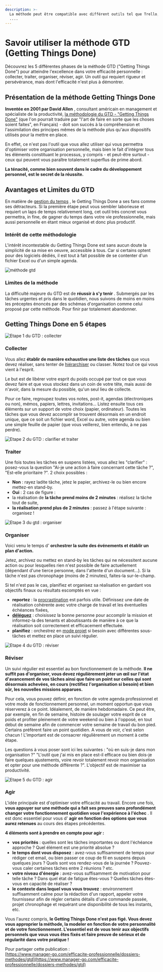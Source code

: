 ```yaml
---
description: >-
  La méthode peut être compatible avec différent outils tel que Trello, Notion
  ....
---
```


# Savoir utiliser la méthode GTD \(Getting Things Done\)

Découvrez les 5 différentes phases de la méthode GTD \("Getting Things Done"\) pour atteindre l'excellence dans votre efficacité personnelle : collecter, traiter, organiser, réviser, agir. Un outil qui requiert rigueur et persévérance, mais dont l'efficacité n'est plus à démontrer.

## Présentation de la méthode Getting Things Done

 **Inventée en 2001 par David Allen** , consultant américain en management et spécialiste de la productivité, [la méthodologie du GTD - "Getting Things Done"](https://amzn.to/2XwkBhj) \(que l'on pourrait traduire par "l'art de faire en sorte que les choses soient faites", en Français\) - doit son succès à la compréhension et l'assimilation des principes mêmes de la méthode plus qu'aux dispositifs utilisés pour la mettre en place.

En effet, ce n'est pas l'outil que vous allez utiliser qui vous permettra d'optimiser votre organisation personnelle, mais bien le fait d'intégrer tous les éléments constituant le processus, y compris - et peut-être surtout - ceux qui peuvent vous paraître totalement superflus de prime abord.

 **La ténacité, comme bien souvent dans le cadre du développement personnel, est le secret de la réussite.**

## Avantages et Limites du GTD

En matière de [gestion du temps](https://www.manager-go.com/efficacite-professionnelle/gestion-du-temps.htm) , le Getting Things Done a ses fans comme ses détracteurs. Si la première étape peut vous sembler laborieuse et requiert un laps de temps relativement long, cet outil très concret vous permettra, in fine, de gagner du temps dans votre vie professionnelle, mais aussi personnelle en étant mieux organisé et donc plus productif.

### Intérêt de cette méthodologie

L'intérêt incontestable du Getting Things Done est sans aucun doute la simplicité de sa mise en oeuvre, accessible à tous. Car si certains optent pour des logiciels dédiés, il est tout à fait possible de se contenter d'un fichier Excel ou d'un simple agenda.

![m&#xE9;thode gtd](https://www.manager-go.com/assets/Uploads/gtd-min.jpg)

### Limites de la méthode

La difficulté majeure du GTD est de **réussir à s'y tenir** . Submergés par les tâches urgentes et pris dans le quotidien, nous suivons de moins en moins les préceptes énoncés par des schémas d'organisation comme celui proposé par cette méthode. Pour finir par totalement abandonner.

## Getting Things Done en 5 étapes

![Etape 1 du GTD : collecter](https://www.manager-go.com/assets/Uploads/collecter-min.jpg)

### Collecter

Vous allez **établir de manière exhaustive une liste des tâches** que vous devez réaliser, sans tenter de [hiérarchiser](https://www.manager-go.com/efficacite-professionnelle/prioriser.htm) ou classer. Notez tout ce qui vous vient à l'esprit.

Le but est de libérer votre esprit du poids occupé par tout ce que vous devez faire et que vous stockez dans un coin de votre tête, mais aussi de n'avoir, dans la mesure du possible, qu'un seul lieu de collecte.

Pour ce faire, regroupez toutes vos notes, post-it, agendas \(électroniques ou non\), mémos, papiers, lettres, invitations... Listez ensuite tous ces éléments sur un support de votre choix \(papier, ordinateur\). Toutes les tâches que vous devez accomplir se trouvent désormais en un endroit unique, que ce soit un fichier word, Excel ou autre, votre agenda ou bien une simple feuille de papier \(que vous veillerez, bien entendu, à ne pas perdre\).

![Etape 2 du GTD : clarifier et traiter](https://www.manager-go.com/assets/Uploads/traiter-min.jpg)

### Traiter

Une fois toutes les tâches en suspens listées, vous allez les "clarifier" : posez-vous la question "Ai-je une action à faire concernant cette tâche ?", "Est-elle prioritaire ?". 2 choix possibles :

*  **Non** : rayez ladite tâche, jetez le papier, archivez-le ou bien encore mettez-en stand-by.
*  **Oui** : 2 cas de figure :
  *  la réalisation de **la tâche prend moins de 2 minutes** : réalisez la tâche tout de suite,
  *  **la réalisation prend plus de 2 minutes** : passez à l'étape suivante : organisez !

![Etape 3 du gtd : organiser](https://www.manager-go.com/assets/Uploads/organiser-min.jpg)

### Organiser

Voici venu le temps d' **orchestrer la suite des événements et établir un plan d'action.**

Jetez, archivez ou mettez en stand-by les tâches qui ne nécessitent aucune action ou pour lesquelles rien n'est possible de faire actuellement \(dépendant d'une tierce personne, dans l'attente d'un document...\). Si la tâche n'est pas chronophage \(moins de 2 minutes\), faites-la sur-le-champ.

Si tel n'est pas le cas, planifiez et organisez sa réalisation en gardant vos objectifs finaux ou résultats escomptés en vue :

*  **reportez** : la [procrastination](https://www.manager-go.com/efficacite-professionnelle/procrastination.htm) est parfois utile. Définissez une date de réalisation cohérente avec votre charge de travail et les éventuelles échéances fixées,
*  [**déléguez**](https://www.manager-go.com/management/deleguer.htm) : choisissez la bonne personne pour accomplir la mission et informez-la des tenants et aboutissants de manière à ce que la réalisation soit correctement et efficacement effectuée.
*  **planifiez**  : orchestrez en [mode projet](https://www.manager-go.com/gestion-de-projet/) si besoin avec différentes sous-tâches et mettez en place un suivi régulier.

![Etape 4 du GTD : r&#xE9;viser](https://www.manager-go.com/assets/Uploads/reviser-min.jpg)

### Réviser

Un suivi régulier est essentiel au bon fonctionnement de la méthode. **Il ne suffit pas d'organiser, vous devez régulièrement jeter un œil sur l'état d'avancement de vos tâches ainsi que faire un point sur celles qui sont désormais achevées, en cours \(rectifiez l'organisation si besoin\) et bien sûr, les nouvelles missions apparues.** 

Pour cela, vous pouvez définir, en fonction de votre agenda professionnel et votre mode de fonctionnement personnel, un moment opportun que vous réserverez à ce point. Idéalement, de manière hebdomadaire. Ce peut être, par exemple, en fin de semaine, histoire de soulager votre esprit de ce poids et profiter pleinement de votre weekend ou bien à l'opposé, en tout début de semaine afin de commencer votre semaine de travail du bon pied. Certains préfèrent faire un point quotidien. A vous de voir, c'est selon chacun ! L'important est de consacrer régulièrement un moment à cette étape.

Les questions à vous poser sont ici les suivantes : "où en suis-je dans mon organisation ?" "L'outil que j'ai mis en place est-il efficace ou bien dois-je faire quelques ajustements, voire revoir totalement revoir mon organisation et opter pour une méthode différente ?". L'objectif est de maximiser sa productivité.

![Etape 5 du GTD : agir](https://www.manager-go.com/assets/Uploads/agir-min.jpg)

### Agir

L'idée principale est d'optimiser votre efficacité au travail. Encore une fois, **vous appuyer sur une méthode qui a fait ses preuves sans profondément changer votre fonctionnement quotidien voue l'expérience à l'échec** . Il est donc essentiel pour vous d' **agir en fonction des options que vous aurez retenues** au cours des étapes précédentes. 

 **4 éléments sont à prendre en compte pour agir :**

*  **vos priorités** : quelles sont les tâches importantes ou dont l'échéance approche ? Quel élément est une priorité absolue ?
*  **le temps dont vous disposez** : avez-vous suffisamment de temps pour rédiger cet email, ou bien passer ce coup de fil en suspens depuis quelques jours ? Quels sont vos rendez-vous de la journée ? Pouvez-vous caler certaines tâches entre 2 réunions ? etc.
*  **votre niveau d'énergie** : avez-vous suffisamment de motivation pour telle tâche ? Dans quel état de fatigue êtes-vous ? Quelles tâches êtes-vous en capacité de réaliser ?
*  **le contexte dans lequel vous vous trouvez** : environnement suffisamment calme pour la rédaction d'un rapport, appeler votre fournisseur afin de régler certains détails d'une commande passée, projet chronophage et requérant une disponibilité de tous les instants, etc.

Vous l'aurez compris, **le Getting Things Done n'est pas figé. Vous devez vous approprier la méthode, la modeler en fonction de votre personnalité et de votre fonctionnement. L'essentiel est de vous tenir aux objectifs personnels que vous vous êtes fixés et faire preuve de sérieux et de régularité dans votre pratique !** 

 Pour partager cette publication :  
[https://www.manager-go.com/efficacite-professionnelle/dossiers-methodes/gtd](https://www.manager-go.com/efficacite-professionnelle/dossiers-methodes/gtd)



